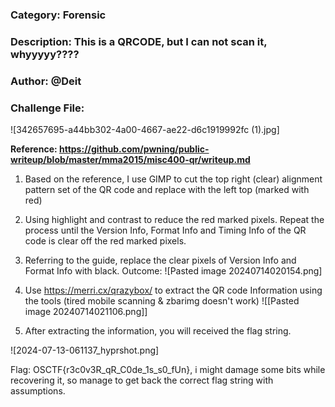 ### Category: Forensic
### Description: This is a QRCODE, but I can not scan it, whyyyyy????
### Author: @Deit
### Challenge File:

![342657695-a44bb302-4a00-4667-ae22-d6c1919992fc (1).jpg]

**Reference: https://github.com/pwning/public-writeup/blob/master/mma2015/misc400-qr/writeup.md**

1. Based on the reference, I use GIMP to cut the top right (clear) alignment pattern set of the QR code and replace with the left top (marked with red)
2. Using highlight and contrast to reduce the red marked pixels. Repeat the process until the Version Info, Format Info and Timing Info of the QR code is clear off the red marked pixels.
3. Referring to the guide, replace the clear pixels of Version Info and Format Info with black. 
Outcome: 
![Pasted image 20240714020154.png]

4. Use https://merri.cx/qrazybox/ to extract the QR code Information using the tools (tired mobile scanning & zbarimg doesn't work)
![[Pasted image 20240714021106.png]]
5. After extracting the information, you will received the flag string. 

![2024-07-13-061137_hyprshot.png]

Flag: OSCTF{r3c0v3R_qR_C0de_1s_s0_fUn}, i might damage some bits while recovering it, so manage to get back the correct flag string with assumptions.
